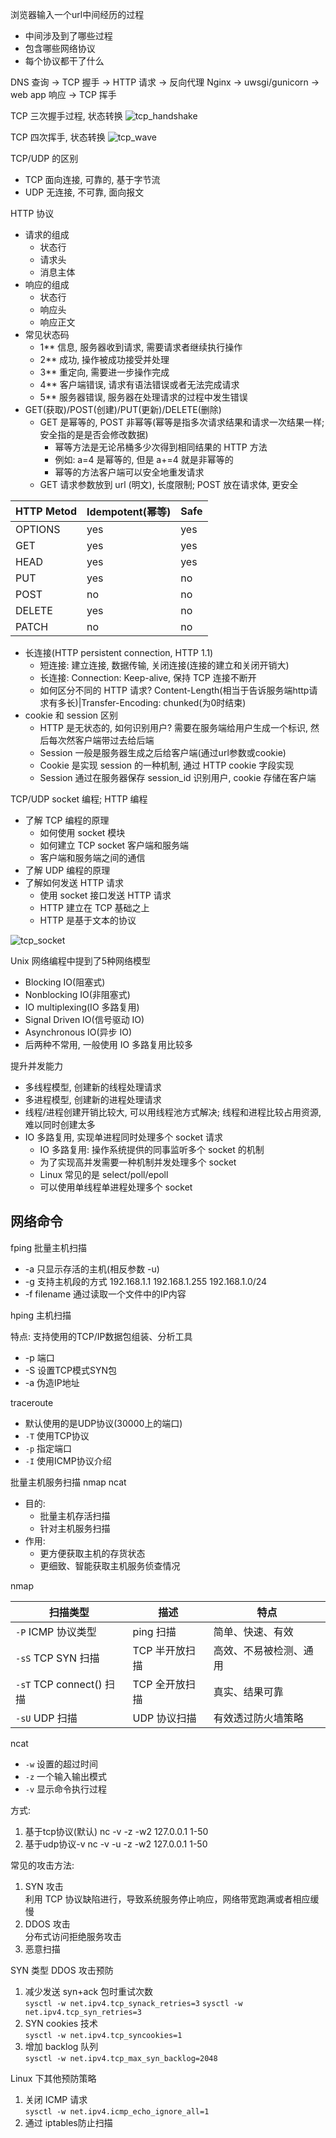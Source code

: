 浏览器输入一个url中间经历的过程
* 中间涉及到了哪些过程
* 包含哪些网络协议
* 每个协议都干了什么

DNS 查询 -> TCP 握手 -> HTTP 请求 -> 反向代理 Nginx -> uwsgi/gunicorn -> web app 响应 -> TCP 挥手

TCP 三次握手过程, 状态转换
![tcp_handshake](./img/tcp_handshake.png)

TCP 四次挥手, 状态转换
![tcp_wave](./img/tcp_wave.png)

TCP/UDP 的区别
* TCP 面向连接, 可靠的, 基于字节流
* UDP 无连接, 不可靠, 面向报文

HTTP 协议
* 请求的组成
    - 状态行
    - 请求头
    - 消息主体
* 响应的组成
    - 状态行
    - 响应头
    - 响应正文
* 常见状态码
    - 1\*\* 信息, 服务器收到请求, 需要请求者继续执行操作
    - 2\*\* 成功, 操作被成功接受并处理
    - 3\*\* 重定向, 需要进一步操作完成
    - 4\*\* 客户端错误, 请求有语法错误或者无法完成请求
    - 5\*\* 服务器错误, 服务器在处理请求的过程中发生错误
* GET(获取)/POST(创建)/PUT(更新)/DELETE(删除)
    - GET 是幂等的, POST 非幂等(幂等是指多次请求结果和请求一次结果一样; 安全指的是是否会修改数据)
        + 幂等方法是无论吊桶多少次得到相同结果的 HTTP 方法
        + 例如: a=4 是幂等的, 但是 a+=4 就是非幂等的
        + 幂等的方法客户端可以安全地重发请求
    - GET 请求参数放到 url (明文), 长度限制; POST 放在请求体, 更安全

| HTTP Metod | Idempotent(幂等) | Safe |
|------------|------------------|------|
| OPTIONS    | yes              | yes  |
| GET        | yes              | yes  |
| HEAD       | yes              | yes  |
| PUT        | yes              | no   |
| POST       | no               | no   |
| DELETE     | yes              | no   |
| PATCH      | no               | no   |

* 长连接(HTTP persistent connection, HTTP 1.1)
    - 短连接: 建立连接, 数据传输, 关闭连接(连接的建立和关闭开销大)
    - 长连接: Connection: Keep-alive, 保持 TCP 连接不断开
    - 如何区分不同的 HTTP 请求? Content-Length(相当于告诉服务端http请求有多长)|Transfer-Encoding: chunked(为0时结束)
* cookie 和 session 区别
    - HTTP 是无状态的, 如何识别用户? 需要在服务端给用户生成一个标识, 然后每次然客户端带过去给后端
    - Session 一般是服务器生成之后给客户端(通过url参数或cookie)
    - Cookie 是实现 session 的一种机制, 通过 HTTP cookie 字段实现
    - Session 通过在服务器保存 session_id 识别用户, cookie 存储在客户端

TCP/UDP socket 编程; HTTP 编程
* 了解 TCP 编程的原理
    - 如何使用 socket 模块
    - 如何建立 TCP socket 客户端和服务端
    - 客户端和服务端之间的通信
* 了解 UDP 编程的原理
* 了解如何发送 HTTP 请求
    - 使用 socket 接口发送 HTTP 请求
    - HTTP 建立在 TCP 基础之上
    - HTTP 是基于文本的协议

![tcp_socket](./img/tcp_socket.png)

Unix 网络编程中提到了5种网络模型
* Blocking IO(阻塞式)
* Nonblocking IO(非阻塞式)
* IO multiplexing(IO 多路复用)
* Signal Driven IO(信号驱动 IO)
* Asynchronous IO(异步 IO)
* 后两种不常用, 一般使用 IO 多路复用比较多

提升并发能力
* 多线程模型, 创建新的线程处理请求
* 多进程模型, 创建新的进程处理请求
* 线程/进程创建开销比较大, 可以用线程池方式解决; 线程和进程比较占用资源, 难以同时创建太多
* IO 多路复用, 实现单进程同时处理多个 socket 请求
    - IO 多路复用: 操作系统提供的同事监听多个 socket 的机制
    - 为了实现高并发需要一种机制并发处理多个 socket
    - Linux 常见的是 select/poll/epoll
    - 可以使用单线程单进程处理多个 socket

## 网络命令

fping 批量主机扫描
* -a 只显示存活的主机(相反参数 -u)
* -g 支持主机段的方式 192.168.1.1 192.168.1.255 192.168.1.0/24
* -f filename 通过读取一个文件中的IP内容

hping 主机扫描

特点: 支持使用的TCP/IP数据包组装、分析工具

* -p 端口
* -S 设置TCP模式SYN包
* -a 伪造IP地址

traceroute

* 默认使用的是UDP协议(30000上的端口)
* `-T` 使用TCP协议
* `-p` 指定端口
* `-I` 使用ICMP协议介绍

批量主机服务扫描 nmap ncat
* 目的:
  - 批量主机存活扫描
  - 针对主机服务扫描
* 作用:
  - 更方便获取主机的存货状态
  - 更细致、智能获取主机服务侦查情况

nmap

| 扫描类型                 | 描述           | 特点                   |
|--------------------------|----------------|------------------------|
| `-P` ICMP 协议类型       | ping 扫描      | 简单、快速、有效       |
| `-sS` TCP SYN 扫描       | TCP 半开放扫描 | 高效、不易被检测、通用 |
| `-sT` TCP connect() 扫描 | TCP 全开放扫描 | 真实、结果可靠         |
| `-sU` UDP 扫描           | UDP 协议扫描   | 有效透过防火墙策略     |

ncat

* `-w` 设置的超过时间
* `-z` 一个输入输出模式
* `-v` 显示命令执行过程

方式:
1. 基于tcp协议(默认) nc -v -z -w2 127.0.0.1 1-50
2. 基于udp协议-v nc -v -u -z -w2 127.0.0.1 1-50

常见的攻击方法:

1. SYN 攻击  
    利用 TCP 协议缺陷进行，导致系统服务停止响应，网络带宽跑满或者相应缓慢
2. DDOS 攻击  
    分布式访问拒绝服务攻击
3. 恶意扫描

SYN 类型 DDOS 攻击预防

1. 减少发送 syn+ack 包时重试次数  
    `sysctl -w net.ipv4.tcp_synack_retries=3`
    `sysctl -w net.ipv4.tcp_syn_retries=3`
2. SYN cookies 技术  
    `sysctl -w net.ipv4.tcp_syncookies=1`
3. 增加 backlog 队列  
    `sysctl -w net.ipv4.tcp_max_syn_backlog=2048`

Linux 下其他预防策略

1. 关闭 ICMP 请求  
    `sysctl -w net.ipv4.icmp_echo_ignore_all=1`
2. 通过 iptables防止扫描  
